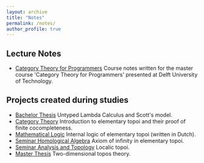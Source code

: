 ```yaml
---
layout: archive
title: "Notes"
permalink: /notes/
author_profile: true
---
```


## Lecture Notes 

* [Category Theory for Programmers](https://arxiv.org/abs/2209.01259) Course notes written for the master course 'Category Theory for Programmers' presented at Delft University of Technology.

## Projects created during studies
* [Bachelor Thesis](https://kfwullaert.github.io/files/BachelorThesis_LambdaCalculus.pdf) Untyped Lambda Calculus and Scott's model.
* [Category Theory](https://kfwullaert.github.io/files/CategoryTheory_IntroductionToposTheory.pdf) Introduction to elementary topoi and their proof of finite cocompleteness.
* [Mathematical Logic](https://kfwullaert.github.io/files/MathematicalLogic_InternalLogicOfTopoi.pdf) Internal logic of elementary topoi (written in Dutch).
* [Seminar Homological Algebra](https://kfwullaert.github.io/files/SeminarHomologicalAlgebra_NaturalNumbersObject.pdf) Axiom of infinity in elementary topoi.
* [Seminar Analysis and Topology](https://kfwullaert.github.io/files/SeminarAnalysisAndTopologie_LocalicTopoi.pdf) Localic topoi.
* [Master Thesis](https://kfwullaert.github.io/files/MasterThesis_TwoDimensionalToposTheory.pdf) Two-dimensional topos theory.